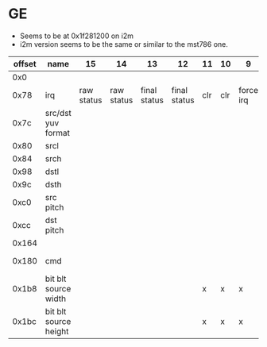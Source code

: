 # GE

- Seems to be at 0x1f281200 on i2m
- i2m version seems to be the same or similar to the mst786 one.

| offset | name                  | 15         | 14         | 13           | 12           | 11  | 10  | 9         | 8         | 7    | 6       | 5 | 4 | 3 | 2 | 1   | 0      | notes        |
|--------|-----------------------|------------|------------|--------------|--------------|-----|-----|-----------|-----------|------|---------|---|---|---|---|-----|--------|--------------|
| 0x0    |                       |            |            |              |              |     |     |           |           |      |         |   |   |   |   |     | enable |              |
| 0x78   | irq                   | raw status | raw status | final status | final status | clr | clr | force irq | force irq | mask | mask    |   |   |   |   |     |        |              |
| 0x7c   | src/dst yuv format    |            |            |              |              |     |     |           |           |      |         |   |   |   |   |     |        |              |
| 0x80   | srcl                  |            |            |              |              |     |     |           |           |      |         |   |   |   |   |     |        |              |
| 0x84   | srch                  |            |            |              |              |     |     |           |           |      |         |   |   |   |   |     |        |              |
| 0x98   | dstl                  |            |            |              |              |     |     |           |           |      |         |   |   |   |   |     |        |              |
| 0x9c   | dsth                  |            |            |              |              |     |     |           |           |      |         |   |   |   |   |     |        |              |
| 0xc0   | src pitch             |            |            |              |              |     |     |           |           |      |         |   |   |   |   |     |        |              |
| 0xcc   | dst pitch             |            |            |              |              |     |     |           |           |      |         |   |   |   |   |     |        |              |
| 0x164  |                       |            |            |              |              |     |     |           |           |      |         |   |   |   |   | rot | rot    | GE_SetRotate |
| 0x180  | cmd                   |            |            |              |              |     |     |           |           |      | bit blt |   |   |   |   |     |        |              |
| 0x1b8  | bit blt source width  |            |            |              |              | x   | x   | x         | x         | x    | x       | x | x | x | x | x   | x      |              |
| 0x1bc  | bit blt source height |            |            |              |              | x   | x   | x         | x         | x    | x       | x | x | x | x | x   | x      |              |
